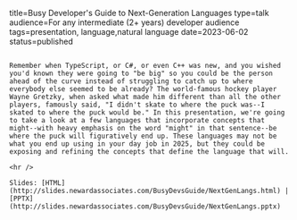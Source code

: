 title=Busy Developer's Guide to Next-Generation Languages
type=talk
audience=For any intermediate (2+ years) developer audience
tags=presentation, language,natural language
date=2023-06-02
status=published
~~~~~~

Remember when TypeScript, or C#, or even C++ was new, and you wished you'd known they were going to "be big" so you could be the person ahead of the curve instead of struggling to catch up to where everybody else seemed to be already? The world-famous hockey player Wayne Gretzky, when asked what made him different than all the other players, famously said, "I didn't skate to where the puck was--I skated to where the puck would be." In this presentation, we're going to take a look at a few languages that incorporate concepts that might--with heavy emphasis on the word "might" in that sentence--be where the puck will figuratively end up. These languages may not be what you end up using in your day job in 2025, but they could be exposing and refining the concepts that define the language that will.
    
<hr />

Slides: [HTML](http://slides.newardassociates.com/BusyDevsGuide/NextGenLangs.html) | [PPTX](http://slides.newardassociates.com/BusyDevsGuide/NextGenLangs.pptx)
